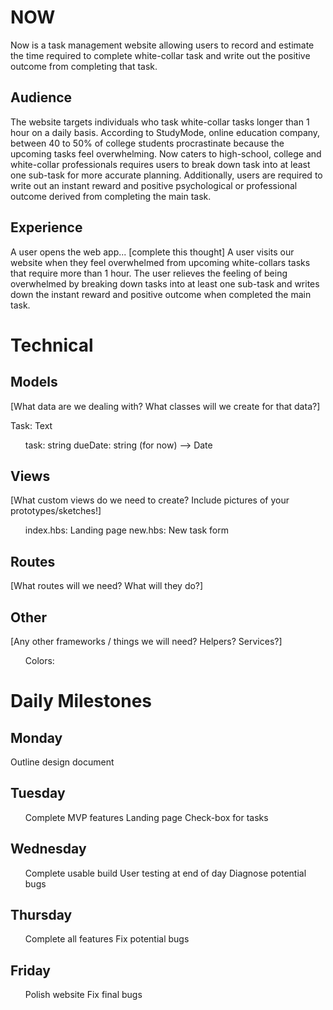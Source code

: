 # NOW
Now is a task management website allowing users to record and estimate the time required to complete white-collar task and write out the positive outcome from completing that task.

## Audience

The website targets individuals who task white-collar tasks longer than 1 hour on a daily basis. According to StudyMode, online education company, between 40 to 50% of college students procrastinate because the upcoming tasks feel overwhelming. Now caters to high-school, college and white-collar professionals requires users to break down task into at least one sub-task for more accurate planning. Additionally, users are required to write out an instant reward and positive psychological or professional outcome derived from completing the main task.

## Experience
A user opens the web app... [complete this thought]
A user visits our website when they feel overwhelmed from upcoming white-collars tasks that require more than 1 hour. The user relieves the feeling of being overwhelmed by breaking down tasks into at least one sub-task and writes down the instant reward and positive outcome when completed the main task. 

# Technical
## Models
[What data are we dealing with? What classes will we create for that data?]

Task: Text
<ul>
  task: string
  dueDate: string (for now) --> Date

</ul>

## Views
[What custom views do we need to create? Include pictures of your prototypes/sketches!]

<ul>
  index.hbs: Landing page
  new.hbs: New task form
</ul>

## Routes
[What routes will we need? What will they do?]

## Other
[Any other frameworks / things we will need? Helpers? Services?]

<ul>
  Colors: 
</ul>

# Daily Milestones

## Monday

Outline design document

## Tuesday

<ul>
  Complete MVP features
  Landing page
  Check-box for tasks
</ul>

## Wednesday

<ul>
  Complete usable build
  User testing at end of day
  Diagnose potential bugs
</ul>

## Thursday

<ul>
  Complete all features
  Fix potential bugs
</ul>

## Friday 

<ul>
  Polish website
  Fix final bugs
</ul>




